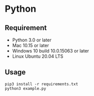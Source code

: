 # Python

## Requirement

- Python 3.0 or later
- Mac 10.15 or later
- Windows 10 build 10.0.15063 or later
- Linux Ubuntu 20.04 LTS

## Usage

```text
pip3 install -r requirements.txt
python3 example.py
```
